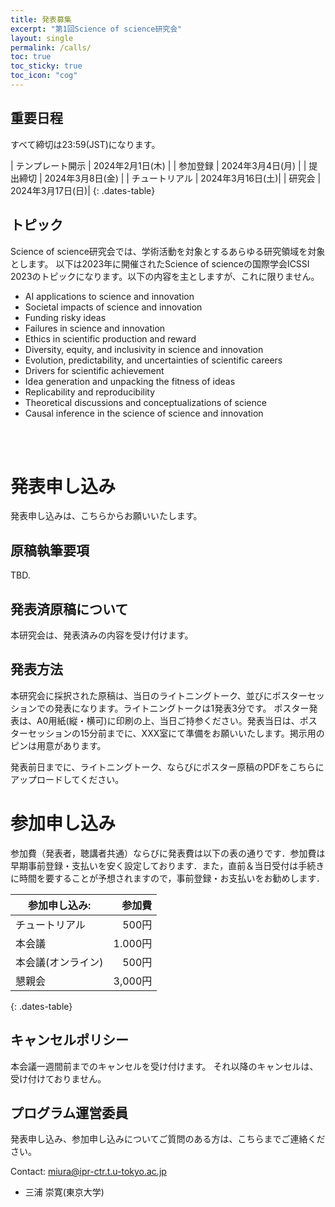 ```yaml
---
title: 発表募集
excerpt: "第1回Science of science研究会"
layout: single
permalink: /calls/
toc: true
toc_sticky: true
toc_icon: "cog"
---
```


## 重要日程

すべて締切は23:59(JST)になります。

<style>
.dates-table { font-size: .9em; }
.dates-table del { color: #888; }
</style>

| テンプレート開示 | 2024年2月1日(木) |
| 参加登録 | 2024年3月4日(月) |
| 提出締切 | 2024年3月8日(金) |
| チュートリアル | 2024年3月16日(土)|
| 研究会 | 2024年3月17日(日)|
{: .dates-table}

## トピック

Science of science研究会では、学術活動を対象とするあらゆる研究領域を対象とします。 
以下は2023年に開催されたScience of scienceの国際学会ICSSI 2023のトピックになります。以下の内容を主としますが、これに限りません。

* AI applications to science and innovation
* Societal impacts of science and innovation 
* Funding risky ideas
* Failures in science and innovation
* Ethics in scientific production and reward
* Diversity, equity, and inclusivity in science and innovation
* Evolution, predictability, and uncertainties of scientific careers
* Drivers for scientific achievement
* Idea generation and unpacking the fitness of ideas
* Replicability and reproducibility
* Theoretical discussions and conceptualizations of science
* Causal inference in the science of science and innovation 

<br>
<br>

# 発表申し込み

発表申し込みは、こちらからお願いいたします。

## 原稿執筆要項

TBD.

## 発表済原稿について

本研究会は、発表済みの内容を受け付けます。

## 発表方法

本研究会に採択された原稿は、当日のライトニングトーク、並びにポスターセッションでの発表になります。ライトニングトークは1発表3分です。
ポスター発表は、A0用紙(縦・横可)に印刷の上、当日ご持参ください。発表当日は、ポスターセッションの15分前までに、XXX室にて準備をお願いいたします。掲示用のピンは用意があります。

発表前日までに、ライトニングトーク、ならびにポスター原稿のPDFをこちらにアップロードしてください。

# 参加申し込み

参加費（発表者，聴講者共通）ならびに発表費は以下の表の通りです．参加費は早期事前登録・支払いを安く設定しております．また，直前＆当日受付は手続きに時間を要することが予想されますので，事前登録・お支払いをお勧めします．

<style>
.dates-table { font-size: .8em; }
.dates-table tr td:nth-child(1) { width: 25em; }
.dates-table del { color: #888; }
</style>

| 参加申し込み:          | 参加費  |
|----------------------|-----------:|
| チュートリアル          |   500円  |
| 本会議                |    1.000円  |
| 本会議(オンライン)      |    500円      |
| 懇親会                |    3,000円  |
{: .dates-table}

## キャンセルポリシー

本会議一週間前までのキャンセルを受け付けます。
それ以降のキャンセルは、受け付けておりません。

## プログラム運営委員

発表申し込み、参加申し込みについてご質問のある方は、こちらまでご連絡ください。

Contact: [miura@ipr-ctr.t.u-tokyo.ac.jp](mailto:miura@ipr-ctr.t.u-tokyo.ac.jp)

* 三浦 崇寛(東京大学)